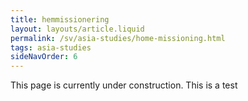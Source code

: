 ```yaml
---
title: hemmissionering
layout: layouts/article.liquid
permalink: /sv/asia-studies/home-missioning.html
tags: asia-studies
sideNavOrder: 6
---
```


This page is currently under construction. This is a test